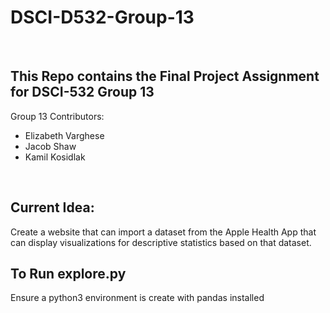 # DSCI-D532-Group-13
<br>

## This Repo contains the Final Project Assignment for DSCI-532 Group 13


Group 13 Contributors:

- Elizabeth Varghese
- Jacob Shaw
- Kamil Kosidlak

<br>

## Current Idea:

Create a website that can import a dataset from the Apple Health App that can display visualizations for descriptive statistics based on that dataset. 

## To Run explore.py

Ensure a python3 environment is create with pandas installed